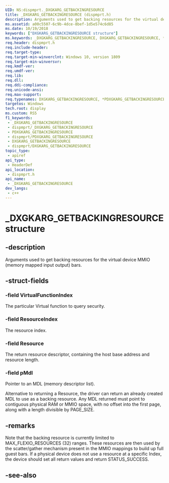 ```yaml
---
UID: NS:dispmprt._DXGKARG_GETBACKINGRESOURCE
title: _DXGKARG_GETBACKINGRESOURCE (dispmprt.h)
description: Arguments used to get backing resources for the virtual device MMIO (memory mapped input output) bars.
ms.assetid: a00c5507-6c9b-4dce-8bef-1d5e574c6d85
ms.date: 10/19/2018
keywords: ["DXGKARG_GETBACKINGRESOURCE structure"]
ms.keywords: _DXGKARG_GETBACKINGRESOURCE, DXGKARG_GETBACKINGRESOURCE, *PDXGKARG_GETBACKINGRESOURCE,
req.header: dispmprt.h
req.include-header: 
req.target-type: 
req.target-min-winverclnt: Windows 10, version 1809
req.target-min-winversvr: 
req.kmdf-ver: 
req.umdf-ver: 
req.lib: 
req.dll: 
req.ddi-compliance: 
req.unicode-ansi: 
req.max-support: 
req.typenames: DXGKARG_GETBACKINGRESOURCE, *PDXGKARG_GETBACKINGRESOURCE
targetos: Windows
tech.root: display
ms.custom: RS5
f1_keywords:
 - _DXGKARG_GETBACKINGRESOURCE
 - dispmprt/_DXGKARG_GETBACKINGRESOURCE
 - PDXGKARG_GETBACKINGRESOURCE
 - dispmprt/PDXGKARG_GETBACKINGRESOURCE
 - DXGKARG_GETBACKINGRESOURCE
 - dispmprt/DXGKARG_GETBACKINGRESOURCE
topic_type:
 - apiref
api_type:
 - HeaderDef
api_location:
 - dispmprt.h
api_name:
 - _DXGKARG_GETBACKINGRESOURCE
dev_langs:
 - c++
---
```


# _DXGKARG_GETBACKINGRESOURCE structure


## -description

Arguments used to get backing resources for the virtual device MMIO (memory mapped input output) bars.

## -struct-fields

### -field VirtualFunctionIndex

The particular Virtual function to query security.

### -field ResourceIndex

The resource index.

### -field Resource

The return resource descriptor, containing the host base address and resource length.

### -field pMdl

 
Pointer to an MDL (memory descriptor list). 

Alternative to returning a Resource, the driver can return an already created MDL to use as a backing resource. Any MDL returned must point to contiguous physical RAM or MMIO space, with no offset into the first page, along with a length divisible by PAGE_SIZE.

## -remarks

Note that the backing resource is currently limited to MAX_FLEXIO_RESOURCES (32) ranges. These resources are then used by the scatter/gather mechanism present in the MMIO mappings to build up full guest bars. If a physical device does not use a resource at a specific Index, the device should set all return values and return STATUS_SUCCESS.

## -see-also

